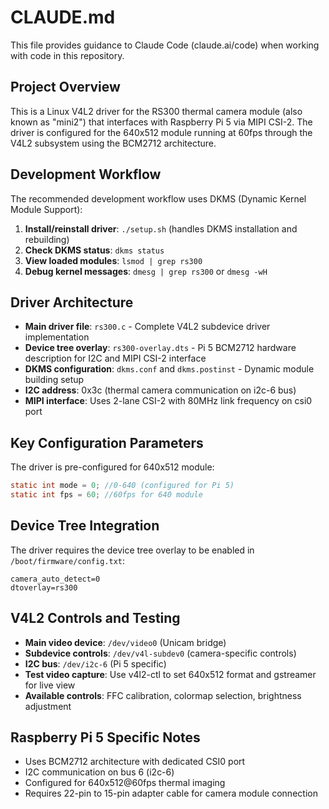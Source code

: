# CLAUDE.md

This file provides guidance to Claude Code (claude.ai/code) when working with code in this repository.

## Project Overview
This is a Linux V4L2 driver for the RS300 thermal camera module (also known as "mini2") that interfaces with Raspberry Pi 5 via MIPI CSI-2. The driver is configured for the 640x512 module running at 60fps through the V4L2 subsystem using the BCM2712 architecture.


## Development Workflow
The recommended development workflow uses DKMS (Dynamic Kernel Module Support):

1. **Install/reinstall driver**: `./setup.sh` (handles DKMS installation and rebuilding)
2. **Check DKMS status**: `dkms status`
3. **View loaded modules**: `lsmod | grep rs300`
4. **Debug kernel messages**: `dmesg | grep rs300` or `dmesg -wH`

## Driver Architecture
- **Main driver file**: `rs300.c` - Complete V4L2 subdevice driver implementation
- **Device tree overlay**: `rs300-overlay.dts` - Pi 5 BCM2712 hardware description for I2C and MIPI CSI-2 interface
- **DKMS configuration**: `dkms.conf` and `dkms.postinst` - Dynamic module building setup
- **I2C address**: 0x3c (thermal camera communication on i2c-6 bus)
- **MIPI interface**: Uses 2-lane CSI-2 with 80MHz link frequency on csi0 port

## Key Configuration Parameters
The driver is pre-configured for 640x512 module:
```c
static int mode = 0; //0-640 (configured for Pi 5)
static int fps = 60; //60fps for 640 module
```

## Device Tree Integration
The driver requires the device tree overlay to be enabled in `/boot/firmware/config.txt`:
```
camera_auto_detect=0
dtoverlay=rs300
```

## V4L2 Controls and Testing
- **Main video device**: `/dev/video0` (Unicam bridge)
- **Subdevice controls**: `/dev/v4l-subdev0` (camera-specific controls)
- **I2C bus**: `/dev/i2c-6` (Pi 5 specific)
- **Test video capture**: Use v4l2-ctl to set 640x512 format and gstreamer for live view
- **Available controls**: FFC calibration, colormap selection, brightness adjustment

## Raspberry Pi 5 Specific Notes
- Uses BCM2712 architecture with dedicated CSI0 port
- I2C communication on bus 6 (i2c-6)
- Configured for 640x512@60fps thermal imaging
- Requires 22-pin to 15-pin adapter cable for camera module connection